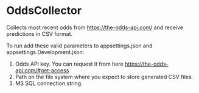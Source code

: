 # OddsCollector
Collects most recent odds from https://the-odds-api.com/ and receive predictions in CSV format.

To run add these valid parameters to appsettings.json and appsettings.Development.json:
1. Odds API key. You can request it from here https://the-odds-api.com/#get-access
2. Path on the file system where you expect to store generated CSV files.
3. MS SQL connection string.